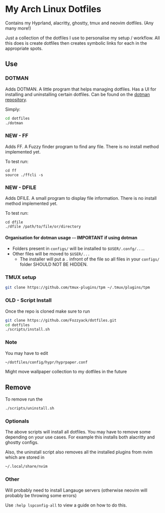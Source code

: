  
# My Arch Linux Dotfiles

Contains my Hyprland, alacritty, ghostty, tmux and neovim dotfiles. (Any many more!)

Just a collection of the dotfiles I use to personalise my setup / workflow. All this does is create dotfiles then
creates symbolic links for each in the appropriate spots.

## Use 

### DOTMAN

Adds DOTMAN. A little program that helps managing dotfiles. Has a UI for installing and uninstalling certain dotfiles.
Can be found on the [dotman repository](https://github.com/Fozzyack/dotfile-manager).

Simply:
```bash
cd dotfiles
./dotman

```

### NEW - FF

Adds FF. A Fuzzy finder program to find any file.
There is no install method implemented yet.

To test run:

```
cd ff
source ./ffcli -s
```

### NEW - DFILE

Adds DFILE. A small program to display file information.
There is no install method implemented yet.

To test run:

```
cd dfile 
./dfile /path/to/file/or/directory
```

#### Organisation for dotman usage -- IMPORTANT if using dotman

- Folders present in ```configs/``` will be installed to ```$USER/.confg/...```.
- Other files will be moved to ```$USER/...```
    - The installer will put a `.` infront of the file so all files in your ```configs/``` folder SHOULD NOT BE HIDDEN.
### TMUX setup
```bash
git clone https://github.com/tmux-plugins/tpm ~/.tmux/plugins/tpm
```

### OLD - Script Install

Once the repo is cloned make sure to run

```  bash
git clone https://github.com/Fozzyack/dotfiles.git 
cd dotfiles 
./scripts/install.sh 

```

### Note

You may have to edit 
```bash
~/dotfiles/config/hypr/hyprpaper.conf
```
Might move wallpaper collection to my dotfiles in the future

## Remove

To remove run the 
```bash
./scripts/uninstall.sh 
```

### Optionals

The above scripts will install all dotfiles. You may have to remove some depending on your use cases. For example this
installs both alacritty and ghostty configs.

Also, the uninstall script also removes all the installed plugins from nvim which are stored in
```bash
~/.local/share/nvim
```

### Other

Will probably need to install Langauge servers (otherwise neovim will probably be throwing some errors)

Use ```:help lspconfig-all``` to view a guide on how to do this.

